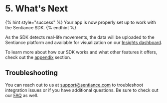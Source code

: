 # 5. What's Next

{% hint style="success" %}
Your app is now properly set up to work with the Sentiance SDK.
{% endhint %}

As the SDK detects real-life movements, the data will be uploaded to the Sentiance platform and available for visualization on our [Insights dashboard](https://insights.sentiance.com).

To learn more about how our SDK works and what other features it offers, check out the [appendix](../../appendix/) section.

## Troubleshooting

You can reach out to us at [support@sentiance.com](mailto:support@sentiance.com) to troubleshoot integration issues or if you have additional questions. Be sure to check out our [FAQ]() as well.

